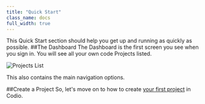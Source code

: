```yaml
---
title: "Quick Start"
class_name: docs
full_width: true
---
```


This Quick Start section should help you get up and running as quickly as possible. 
##The Dashboard
The Dashboard is the first screen you see when you sign in. You will see all your own code Projects listed.

![Projects List](/img/docs/projects_list.png)

This also contains the main navigation options.

##Create a Project
So, let's move on to how to create [your first project](/docs/quickstart/myfirstproject) in Codio.
